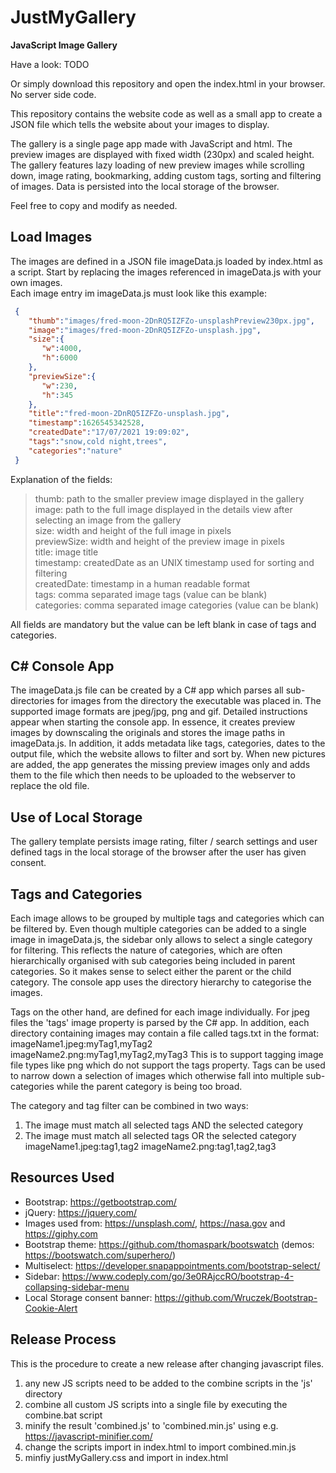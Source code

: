 # JustMyGallery

**JavaScript Image Gallery**

Have a look: TODO

Or simply download this repository and open the index.html in your browser. No server side code.

This repository contains the website code as well as a small app to create a JSON file which tells the website about your images to display.

The gallery is a single page app made with JavaScript and html. The preview images are displayed with fixed width (230px) and scaled height. 
The gallery features lazy loading of new preview images while scrolling down, image rating, bookmarking, adding custom tags, sorting and filtering of images. Data is persisted into the local storage of the browser.

Feel free to copy and modify as needed.

## Load Images
The images are defined in a JSON file imageData.js loaded by index.html as a script.
Start by replacing the images referenced in imageData.js with your own images.  
Each image entry im imageData.js must look like this example:

```json
 {
    "thumb":"images/fred-moon-2DnRQ5IZFZo-unsplashPreview230px.jpg",
    "image":"images/fred-moon-2DnRQ5IZFZo-unsplash.jpg",
    "size":{  
       "w":4000,  
       "h":6000  
    },  
    "previewSize":{
       "w":230,
       "h":345
    },
    "title":"fred-moon-2DnRQ5IZFZo-unsplash.jpg", 
    "timestamp":1626545342528,
    "createdDate":"17/07/2021 19:09:02",
    "tags":"snow,cold night,trees",
    "categories":"nature"  
 }
```

Explanation of the fields:  
>   thumb: path to the smaller preview image displayed in the gallery  
>   image: path to the full image displayed in the details view after selecting an image from the gallery  
>   size: width and height of the full image in pixels  
>   previewSize: width and height of the preview image in pixels  
>   title: image title  
>   timestamp: createdDate as an UNIX timestamp used for sorting and filtering  
>   createdDate: timestamp in a human readable format  
>   tags: comma separated image tags (value can be blank)  
>   categories: comma separated image categories (value can be blank)  

All fields are mandatory but the value can be left blank in case of tags and categories.

## C# Console App
The imageData.js file can be created by a C# app which parses all sub-directories for images from the directory the executable was placed in.
The supported image formats are jpeg/jpg, png and gif.
Detailed instructions appear when starting the console app.
In essence, it creates preview images by downscaling the originals and stores the image paths in imageData.js. 
In addition, it adds metadata like tags, categories, dates to the output file, which the website allows to filter and sort by.
When new pictures are added, the app generates the missing preview images only and adds them to the file which then needs to be uploaded to the webserver to replace the old file.

## Use of Local Storage
The gallery template persists image rating, filter / search settings and user defined tags in the local storage of the browser after the user has given consent.

## Tags and Categories
Each image allows to be grouped by multiple tags and categories which can be filtered by.
Even though multiple categories can be added to a single image in imageData.js, the sidebar only allows to select a single category for filtering.
This reflects the nature of categories, which are often hierarchically organised with sub categories being included in parent categories. So it makes sense to select either the parent or the child category.
The console app uses the directory hierarchy to categorise the images.

Tags on the other hand, are defined for each image individually. For jpeg files the 'tags' image property is parsed by the C# app. 
In addition, each directory containing images may contain a file called tags.txt in the format:
imageName1.jpeg:myTag1,myTag2
imageName2.png:myTag1,myTag2,myTag3
This is to support tagging image file types like png which do not support the tags property.
Tags can be used to narrow down a selection of images which otherwise fall into multiple sub-categories while the parent category is being too broad.

The category and tag filter can be combined in two ways:
1. The image must match all selected tags AND the selected category
2. The image must match all selected tags OR the selected category
imageName1.jpeg:tag1,tag2
imageName2.png:tag1,tag2,tag3

## Resources Used
- Bootstrap: https://getbootstrap.com/
- jQuery: https://jquery.com/
- Images used from: https://unsplash.com/, https://nasa.gov and https://giphy.com
- Bootstrap theme: https://github.com/thomaspark/bootswatch (demos: https://bootswatch.com/superhero/)
- Multiselect: https://developer.snapappointments.com/bootstrap-select/
- Sidebar: https://www.codeply.com/go/3e0RAjccRO/bootstrap-4-collapsing-sidebar-menu
- Local Storage consent banner: https://github.com/Wruczek/Bootstrap-Cookie-Alert

## Release Process
This is the procedure to create a new release after changing javascript files.

1. any new JS scripts need to be added to the combine scripts in the 'js' directory
2. combine all custom JS scripts into a single file by executing the combine.bat script
3. minify the result 'combined.js' to 'combined.min.js' using e.g. https://javascript-minifier.com/
4. change the scripts import in index.html to import combined.min.js
5. minfiy justMyGallery.css and import in index.html
